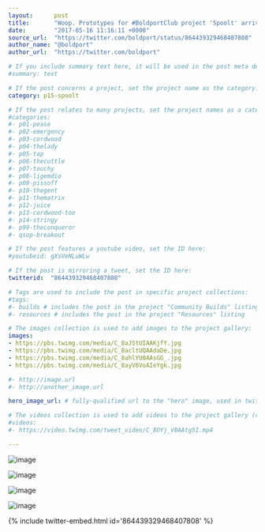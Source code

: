 ```yaml
---
layout:      post
title:       "Woop. Prototypes for #BoldportClub project 'Spoolt' arrived! Thanks @eC_PCB."
date:        "2017-05-16 11:16:11 +0000"
source_url:  "https://twitter.com/boldport/status/864439329468407808"
author_name: "@boldport"
author_url:  "https://twitter.com/boldport"

# If you include summary text here, it will be used in the post meta description instead of an excerpt from the post body
#summary: text

# If the post concerns a project, set the project name as the category:
category: p15-spoolt

# If the post relates to many projects, set the project names as a categories array:
#categories:
#- p01-pease
#- p02-emergency
#- p03-cordwood
#- p04-thelady
#- p05-tap
#- p06-thecuttle
#- p07-touchy
#- p08-ligemdio
#- p09-pissoff
#- p10-thegent
#- p11-thematrix
#- p12-juice
#- p13-cordwood-too
#- p14-stringy
#- p99-theconqueror
#- qsop-breakout

# If the post features a youtube video, set the ID here:
#youtubeid: gXsVeNLuWLw

# If the post is mirroring a tweet, set the ID here:
twitterid:  "864439329468407808"

# Tags are used to include the post in specific project collections:
#tags:
#- builds # includes the post in the project "Community Builds" listing
#- resources # includes the post in the project "Resources" listing

# The images collection is used to add images to the project gallery:
images:
- https://pbs.twimg.com/media/C_8aJStUIAAKjfY.jpg
- https://pbs.twimg.com/media/C_8acltUQAAdaDe.jpg
- https://pbs.twimg.com/media/C_8ahlYU0AAsGG_.jpg
- https://pbs.twimg.com/media/C_8ayV6VoAIeYgk.jpg

#- http://image.url
#- http://another_image.url

hero_image_url: # fully-qualified url to the "hero" image, used in twitter cards for example

# The videos collection is used to add videos to the project gallery (currently only mp4):
#videos:
#- https://video.twimg.com/tweet_video/C_8OYj_V0AAtg5I.mp4

---
```


![image](https://pbs.twimg.com/media/C_8aJStUIAAKjfY.jpg)

![image](https://pbs.twimg.com/media/C_8acltUQAAdaDe.jpg)

![image](https://pbs.twimg.com/media/C_8ahlYU0AAsGG_.jpg)

![image](https://pbs.twimg.com/media/C_8ayV6VoAIeYgk.jpg)

{% include twitter-embed.html id='864439329468407808' %}


